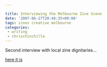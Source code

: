 ```yaml
---

title: Interviewing the Melbourne Zine Scene
date: '2007-06-27T20:48:35+00:00'
tags: zines creative melbourne
categories:
 - writing
 - chrischinchilla
---
```


Second interview with local zine dignitaries...

<a href="https://www.indieoma.com/public_journal.php?d=cfecdb276f634854f3ef915e2e980c31" target="_blank">here it is</a>
